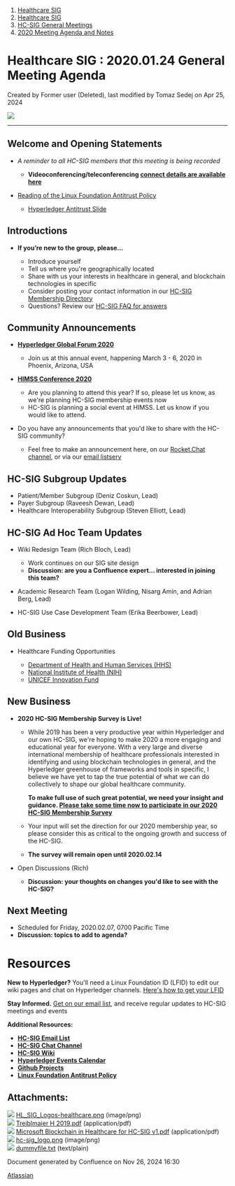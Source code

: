 1. [Healthcare SIG](index.html)
2. [Healthcare SIG](Healthcare-SIG_20545573.html)
3. [HC-SIG General Meetings](HC-SIG-General-Meetings_20545763.html)
4. [2020 Meeting Agenda and Notes](2020-Meeting-Agenda-and-Notes_20555076.html)

# Healthcare SIG : 2020.01.24 General Meeting Agenda

Created by Former user (Deleted), last modified by Tomaz Sedej on Apr 25, 2024

![](attachments/20553119/20562918.png?width=550)

* * *

## **Welcome and Opening Statements**

- *A reminder to all HC-SIG members that this meeting is being recorded*
  
  - **Videoconferencing/teleconferencing [connect details are available here](https://lf-hyperledger.atlassian.net/wiki/display/HCSIG/HC-SIG+General+Meetings)**
- [Reading of the Linux Foundation Antitrust Policy](https://www.linuxfoundation.org/antitrust-policy "https://www.linuxfoundation.org/antitrust-policy")
  
  - [Hyperledger Antitrust Slide](https://tinyurl.com/HL-antitrust-slide "https://tinyurl.com/HL-antitrust-slide")

## **Introductions**

- **If you’re new to the group, please…**
  
  - Introduce yourself
  - Tell us where you're geographically located
  - Share with us your interests in healthcare in general, and blockchain technologies in specific
  - Consider posting your contact information in our [HC-SIG Membership Directory](https://lf-hyperledger.atlassian.net/wiki/display/HCSIG/Membership+Directory)
  - Questions? Review our [HC-SIG FAQ for answers](https://lf-hyperledger.atlassian.net/wiki/display/HCSIG/HC-SIG+FAQ)

## **Community Announcements**

- **[Hyperledger Global Forum 2020](https://events.linuxfoundation.org/events/hyperledger-global-forum-2020/)**
  
  - Join us at this annual event, happening March 3 - 6, 2020 in Phoenix, Arizona, USA

<!--THE END-->

- [**HIMSS Conference 2020**](https://www.himssconference.org/)
  
  - Are you planning to attend this year? If so, please let us know, as we're planning HC-SIG membership events now
  - HC-SIG is planning a social event at HIMSS. Let us know if you would like to attend.

<!--THE END-->

- Do you have any announcements that you'd like to share with the HC-SIG community?
  
  - Feel free to make an announcement here, on our [Rocket.Chat channel](https://chat.hyperledger.org/channel/healthcare-sig), or via our [email listserv](https://lists.hyperledger.org/g/healthcare-sig)

## **HC-SIG Subgroup Updates**

- Patient/Member Subgroup (Deniz Coskun, Lead)
- Payer Subgroup (Raveesh Dewan, Lead)
- Healthcare Interoperability Subgroup (Steven Elliott, Lead)

## **HC-SIG Ad Hoc Team Updates**

- Wiki Redesign Team (Rich Bloch, Lead)
  
  - Work continues on our SIG site design
  - **Discussion: are you a Confluence expert... interested in joining this team?**
- Academic Research Team (Logan Wilding, Nisarg Amin, and Adrian Berg, Lead)
  
- HC-SIG Use Case Development Team (Erika Beerbower, Lead)

## **Old Business**

- Healthcare Funding Opportunities
  
  - [Department of Health and Human Services (HHS)](https://www.sbir.gov/nih-solicitation-listing/open)
  - [National Institute of Health (NIH)](https://sbir.nih.gov/funding/individual-announcements)
  - [UNICEF Innovation Fund](https://unicefinnovationfund.org/#/dashboard)

## **New Business**

- **2020 HC-SIG Membership Survey is Live!**
  
  - While 2019 has been a very productive year within Hyperledger and our own HC-SIG, we're hoping to make 2020 a more engaging and educational year for everyone. With a very large and diverse international membership of healthcare professionals interested in identifying and using blockchain technologies in general, and the Hyperledger greenhouse of frameworks and tools in specific, I believe we have yet to tap the true potential of what we can do collectively to shape our global healthcare community.
    
    **To make full use of such great potential, we need your insight and guidance. [Please take some time now to participate in our 2020 HC-SIG Membership Survey](https://forms.gle/LVTAbrm2aadomwS19)**
  - Your input will set the direction for our 2020 membership year, so please consider this as critical to the ongoing growth and success of the HC-SIG.
  - **The survey will remain open until 2020.02.14**

<!--THE END-->

- Open Discussions (Rich)
  
  - **Discussion: your thoughts on changes you'd like to see with the HC-SIG?**

## **Next Meeting**

- Scheduled for Friday, 2020.02.07, 0700 Pacific Time
- **Discussion: topics to add to agenda?**

# **Resources**

**New to Hyperledger?** You'll need a Linux Foundation ID (LFID) to edit our wiki pages and chat on Hyperledger channels. [Here's how to get your LFID](https://www.youtube.com/watch?v=EEc4JRyaAoA)

**Stay Informed.** [Get on our email list](https://lists.hyperledger.org/g/healthcare-sig), and receive regular updates to HC-SIG meetings and events

**Additional Resources:**

- [**HC-SIG Email List**](https://lists.hyperledger.org/g/healthcare-sig)
- [**HC-SIG Chat Channel**](https://chat.hyperledger.org/channel/healthcare-sig)
- [**HC-SIG Wiki**](https://lf-hyperledger.atlassian.net/wiki/display/HCSIG/)
- [**Hyperledger Events Calendar**](https://lf-hyperledger.atlassian.net/wiki/display/HYP/Calendar+of+Public+Meetings)
- [**Github Projects**](https://github.com/hyperledger)
- [**Linux Foundation Antitrust Policy**](https://www.linuxfoundation.org/antitrust-policy)

## Attachments:

![](images/icons/bullet_blue.gif) [HL\_SIG\_Logos-healthcare.png](attachments/20553119/20562918.png) (image/png)  
![](images/icons/bullet_blue.gif) [Treiblmaier H 2019.pdf](attachments/20553119/20562916.pdf) (application/pdf)  
![](images/icons/bullet_blue.gif) [Microsoft Blockchain in Healthcare for HC-SIG v1.pdf](attachments/20553119/20562917.pdf) (application/pdf)  
![](images/icons/bullet_blue.gif) [hc-sig\_logo.png](attachments/20553119/20562919.png) (image/png)  
![](images/icons/bullet_blue.gif) [dummyfile.txt](attachments/20553119/20562915.txt) (text/plain)

Document generated by Confluence on Nov 26, 2024 16:30

[Atlassian](http://www.atlassian.com/)
